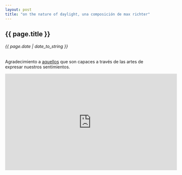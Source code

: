 ```yaml
---
layout: post
title: "on the nature of daylight, una composición de max richter"
---
```


## {{ page.title }}

###### {{ page.date | date_to_string }}

Agradecimiento a [aquellos](https://es.wikipedia.org/wiki/Max_Richter) que son capaces a través de las artes de expresar nuestros sentimientos.

<div id="youtube">
<iframe width="560" height="315" src="https://www.youtube.com/embed/4J8hV_8a8y0" frameborder="0" allow="accelerometer; autoplay; clipboard-write; encrypted-media; gyroscope; picture-in-picture" allowfullscreen></iframe>
</center>
